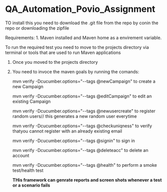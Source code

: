 # QA_Automation_Povio_Assignment

TO install this you need to download the .git file from the repo by conin the repo or downloading the zipfile

  Requirements: 
    1. Maven installed and Maven home as a envirement variable.
    
    
  To run the required test you need to move to the projects directory via terminal or tools that are used to run Maven applications
   1. Once you moved to the projects directory
   2. You need to invoce the maven goals by running the comands:
   
       mvn verify -Dcucumber.options="--tags @newCampaign"  to create a new Campaign
       
        mvn verify -Dcucumber.options="--tags @editCampaign"  to edit an existing Campaign
        
        mvn verify -Dcucumber.options="--tags @newusercreate"  to register random users// this generates a new random user everytime
       
        mvn verify -Dcucumber.options="--tags @checkuniqness"  to verify thatyou cannot register with an already existing email
        
        mvn verify -Dcucumber.options="--tags @signin"  to sign in
        
        mvn verify -Dcucumber.options="--tags @deleteacc"  to delete an account
        
        mvn verify -Dcucumber.options="--tags @health"  to perform a smoke test/health test
          
      **THis framework can genrate reports and screen shots whenever a test or a scenario fails** 

